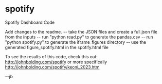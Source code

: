 # spotify
Spotify Dashboard Code

Add changes to the readme.
-- take the JSON files and create a full.json file from the inputs
-- run "python read.py" to generate the pandas.csv
-- run "python spotify.py" to generate the iframe_figures directory
-- use the generated figure_spotify.html in the spotify.html file


To see the results of this code, check this out:
http://johnbolding.com/spotify
or more specifically
http://johnbolding.com/spotify/keoni_2023.htm

--jb
